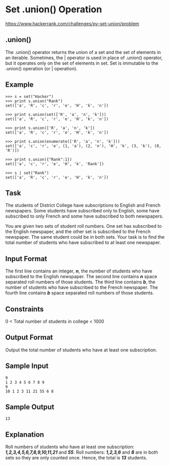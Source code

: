 # Set .union() Operation

https://www.hackerrank.com/challenges/py-set-union/problem

## .union()

The .union() operator returns the union of a set and the set of elements in an iterable.
Sometimes, the | operator is used in place of .union() operator, but it operates only on the set of elements in set.
Set is immutable to the .union() operation (or | operation).

## Example

    >>> s = set("Hacker")
    >>> print s.union("Rank")
    set(['a', 'R', 'c', 'r', 'e', 'H', 'k', 'n'])

    >>> print s.union(set(['R', 'a', 'n', 'k']))
    set(['a', 'R', 'c', 'r', 'e', 'H', 'k', 'n'])

    >>> print s.union(['R', 'a', 'n', 'k'])
    set(['a', 'R', 'c', 'r', 'e', 'H', 'k', 'n'])

    >>> print s.union(enumerate(['R', 'a', 'n', 'k']))
    set(['a', 'c', 'r', 'e', (1, 'a'), (2, 'n'), 'H', 'k', (3, 'k'), (0, 'R')])

    >>> print s.union({"Rank":1})
    set(['a', 'c', 'r', 'e', 'H', 'k', 'Rank'])

    >>> s | set("Rank")
    set(['a', 'R', 'c', 'r', 'e', 'H', 'k', 'n'])

## Task

The students of District College have subscriptions to English and French newspapers. Some students have subscribed only to English, some have subscribed to only French and some have subscribed to both newspapers.

You are given two sets of student roll numbers. One set has subscribed to the English newspaper, and the other set is subscribed to the French newspaper. The same student could be in both sets. Your task is to find the total number of students who have subscribed to at least one newspaper.

## Input Format

The first line contains an integer, ***n***, the number of students who have subscribed to the English newspaper.
The second line contains ***n*** space separated roll numbers of those students.
The third line contains ***b***, the number of students who have subscribed to the French newspaper.
The fourth line contains ***b*** space separated roll numbers of those students.

## Constraints

0 < Total number of students in college < 1000

## Output Format

Output the total number of students who have at least one subscription.

## Sample Input

    9
    1 2 3 4 5 6 7 8 9
    9
    10 1 2 3 11 21 55 6 8

## Sample Output

    13

## Explanation

Roll numbers of students who have at least one subscription:
***1,2,3,4,5,6,7,8,9,10,11,21*** and ***55***. Roll numbers: ***1,2,3,6*** and ***8*** are in both sets so they are only counted once.
Hence, the total is ***13*** students.
